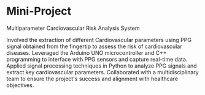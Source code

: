 # Mini-Project
Multiparameter Cardiovascular Risk Analysis System

Involved the extraction of different Cardiovascular parameters using PPG signal obtained from the fingertip to assess the risk of cardiovascular diseases. Leveraged the Arduino UNO microcontroller and C++ programming to interface with PPG sensors and capture real-time data. Applied signal processing techniques in Python to analyze PPG signals and extract key cardiovascular parameters. Collaborated with a multidisciplinary team to ensure the project's success and alignment with healthcare objectives.
